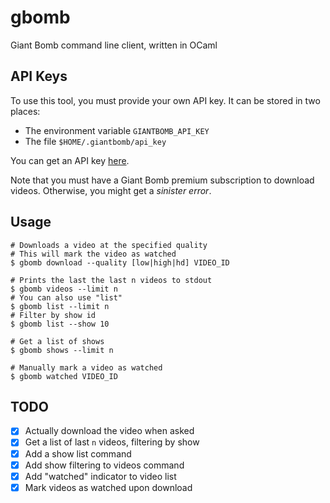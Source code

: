 # gbomb
Giant Bomb command line client, written in OCaml

## API Keys
To use this tool, you must provide your own API key. It can be stored in two places:
- The environment variable `GIANTBOMB_API_KEY`
- The file `$HOME/.giantbomb/api_key`

You can get an API key [here](https://www.giantbomb.com/api/).

Note that you must have a Giant Bomb premium subscription to download videos. Otherwise, you might get a *sinister error*.

## Usage
```shell
# Downloads a video at the specified quality
# This will mark the video as watched
$ gbomb download --quality [low|high|hd] VIDEO_ID

# Prints the last the last n videos to stdout
$ gbomb videos --limit n
# You can also use "list"
$ gbomb list --limit n
# Filter by show id
$ gbomb list --show 10

# Get a list of shows
$ gbomb shows --limit n

# Manually mark a video as watched
$ gbomb watched VIDEO_ID
```

## TODO
- [x] Actually download the video when asked
- [x] Get a list of last `n` videos, filtering by show
- [x] Add a show list command
- [x] Add show filtering to videos command
- [x] Add "watched" indicator to video list
- [x] Mark videos as watched upon download
